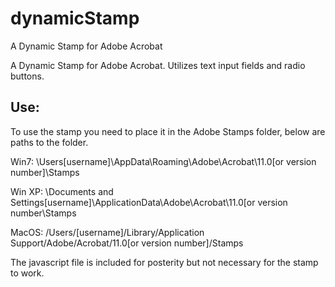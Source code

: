 # dynamicStamp
A Dynamic Stamp for Adobe Acrobat

A Dynamic Stamp for Adobe Acrobat.  Utilizes text input fields and radio buttons.  

<h2>Use: </h2>

To use the stamp you need to place it in the Adobe Stamps folder, below are paths to the folder. 

Win7: \Users\[username]\AppData\Roaming\Adobe\Acrobat\11.0[or version number]\Stamps

Win XP: \Documents and Settings\[username]\ApplicationData\Adobe\Acrobat\11.0[or version number\Stamps

MacOS: /Users/[username]/Library/Application Support/Adobe/Acrobat/11.0[or version number]/Stamps

The javascript file is included for posterity but not necessary for the stamp to work. 
